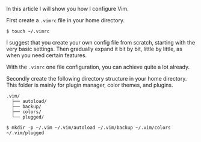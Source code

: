 In this article I will show you how I configure Vim.

First create a `.vimrc` file in your home directory.

```
$ touch ~/.vimrc
```

I suggest that you create your own config file from scratch, starting with the very basic settings. Then gradually expand it bit by bit, little by little, as when you need certain features.

With the `.vimrc` one file configuration, you can achieve quite a lot already.

Secondly create the following directory structure in your home directory. This folder is mainly for plugin manager, color themes, and plugins.

```
.vim/
  ├── autoload/
  ├── backup/
  ├── colors/
  └── plugged/
```

```
$ mkdir -p ~/.vim ~/.vim/autoload ~/.vim/backup ~/.vim/colors ~/.vim/plugged
```
